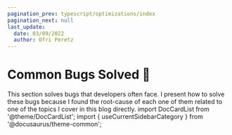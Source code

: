 ```yaml
---
pagination_prev: typescript/optimizations/index
pagination_next: null
last_update:
  date: 03/09/2022
  author: Ofri Peretz
---
```


# Common Bugs Solved 🐛

This section solves bugs that developers often face. I present how to solve these bugs because I found the root-cause of each one of them related to one of the topics I cover in this blog directly.
import DocCardList from '@theme/DocCardList';
import { useCurrentSidebarCategory } from '@docusaurus/theme-common';

<DocCardList items={useCurrentSidebarCategory().items} />
